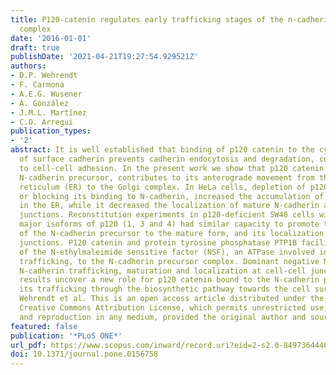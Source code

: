 ```yaml
---
title: P120-catenin regulates early trafficking stages of the n-cadherin precursor
  complex
date: '2016-01-01'
draft: true
publishDate: '2021-04-21T19:27:54.929521Z'
authors:
- D.P. Wehrendt
- F. Carmona
- A.E.G. Wusener
- Á. González
- J.M.L. Martínez
- C.O. Arregui
publication_types:
- '2'
abstract: It is well established that binding of p120 catenin to the cytoplasmic domain
  of surface cadherin prevents cadherin endocytosis and degradation, contributing
  to cell-cell adhesion. In the present work we show that p120 catenin bound to the
  N-cadherin precursor, contributes to its anterograde movement from the endoplasmic
  reticulum (ER) to the Golgi complex. In HeLa cells, depletion of p120 expression,
  or blocking its binding to N-cadherin, increased the accumulation of the precursor
  in the ER, while it decreased the localization of mature N-cadherin at intercellular
  junctions. Reconstitution experiments in p120-deficient SW48 cells with all three
  major isoforms of p120 (1, 3 and 4) had similar capacity to promote the processing
  of the N-cadherin precursor to the mature form, and its localization at cell-cell
  junctions. P120 catenin and protein tyrosine phosphatase PTP1B facilitated the recruitment
  of the N-ethylmaleimide sensitive factor (NSF), an ATPase involved in vesicular
  trafficking, to the N-cadherin precursor complex. Dominant negative NSF E329Q impaired
  N-cadherin trafficking, maturation and localization at cell-cell junctions. Our
  results uncover a new role for p120 catenin bound to the N-cadherin precursor ensuring
  its trafficking through the biosynthetic pathway towards the cell surface. © 2016
  Wehrendt et al. This is an open access article distributed under the terms of the
  Creative Commons Attribution License, which permits unrestricted use, distribution,
  and reproduction in any medium, provided the original author and source are credited.
featured: false
publication: '*PLoS ONE*'
url_pdf: https://www.scopus.com/inward/record.uri?eid=2-s2.0-84973644408&doi=10.1371%2fjournal.pone.0156758&partnerID=40&md5=14f12951492e67475664ec8c2400a963
doi: 10.1371/journal.pone.0156758
---
```


